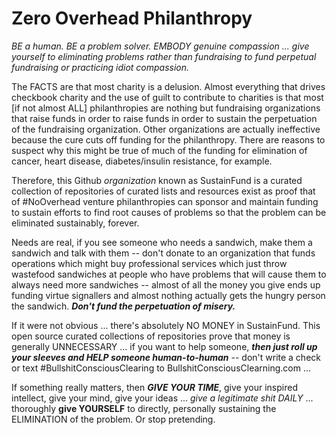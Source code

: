 # Zero Overhead Philanthropy

*BE a human. BE a problem solver. EMBODY genuine compassion ... give yourself to eliminating problems rather than fundraising to fund perpetual fundraising or practicing idiot compassion.*


The FACTS are that most charity is a delusion. Almost everything that drives checkbook charity and the use of guilt to contribute to charities is that most [if not almost ALL] philanthropies are nothing but fundraising organizations that raise funds in order to raise funds in order to sustain the perpetuation of the fundraising organization.  Other organizations are actually ineffective because the cure cuts off funding for the philanthropy. There are reasons to suspect why this might be true of much of the funding for elimination of cancer, heart disease, diabetes/insulin resistance, for example.

Therefore, this Github *organization* known as SustainFund is a curated collection of repositories of curated lists and resources exist as proof that of #NoOverhead venture philanthropies can sponsor and maintain funding to sustain efforts to find root causes of problems so that the problem can be eliminated sustainably, forever.


Needs are real, if you see someone who needs a sandwich, make them a sandwich and talk with them -- don't donate to an organization that funds operations which might buy professional services which just throw wastefood sandwiches at people who have problems that will cause them to always need more sandwiches -- almost of all the money you give ends up funding virtue signallers and almost nothing actually gets the hungry person the sandwich. ***Don't fund the perpetuation of misery.***

If it were not obvious ... there's absolutely NO MONEY in SustainFund. This open source curated collections of repositories prove that money is generally UNNECESSARY ... if you want to help someone, ***then just roll up your sleeves and HELP someone human-to-human*** -- don't write a check or text #BullshitConsciousClearing to BullshitConsciousClearning.com ... 

If something really matters, then ***GIVE YOUR TIME***, give your inspired intellect, give your mind, give your ideas ... *give a legitimate shit DAILY* ... thoroughly **give YOURSELF** to directly, personally sustaining the ELIMINATION of the problem. Or stop pretending.
